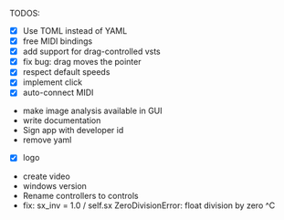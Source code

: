 TODOS:
- [x] Use TOML instead of YAML
- [x] free MIDI bindings
- [x] add support for drag-controlled vsts
- [x] fix bug: drag moves the pointer
- [x] respect default speeds
- [x] implement click
- [x] auto-connect MIDI
- make image analysis available in GUI
- write documentation
- Sign app with developer id
- remove yaml
- [x] logo
- create video
- windows version 
- Rename controllers to controls
- fix:     sx_inv = 1.0 / self.sx
    ZeroDivisionError: float division by zero
    ^C
